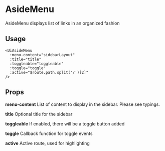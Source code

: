 # AsideMenu

AsideMenu displays list of links in an organized fashion

## Usage

```vue
<UiAsideMenu
  :menu-content="sidebarLayout"
  :title="title"
  :toggleable="toggleable"
  :toggle="toggle"
  :active="$route.path.split('/')[2]"
/>
```

## Props

**menu-content** List of content to display in the sidebar. Please see typings.

**title** Optional title for the sidebar

**toggleable** If enabled, there will be a toggle button added

**toggle** Callback function for toggle events

**active** Active route, used for highlighting
